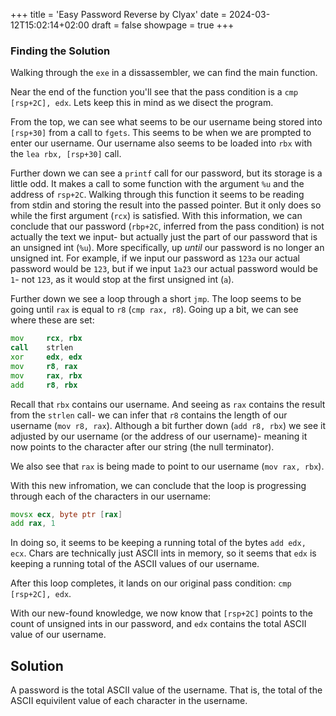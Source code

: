 +++
title = 'Easy Password Reverse by Clyax'
date = 2024-03-12T15:02:14+02:00
draft = false
showpage = true
+++

### Finding the Solution

Walking through the `exe` in a dissassembler, we can find the main function.

Near the end of the function you'll see that the pass condition is a `cmp [rsp+2C], edx`.
Lets keep this in mind as we disect the program.

From the top, we can see what seems to be our username being stored into `[rsp+30]` from a call to `fgets`.
This seems to be when we are prompted to enter our username. Our username also seems to be loaded into `rbx` with the
`lea rbx, [rsp+30]` call.

Further down we can see a `printf` call for our password, but its storage is a little odd.
It makes a call to some function with the argument `%u` and the address of `rsp+2C`.
Walking through this function it seems to be reading from stdin and storing the result into the passed pointer.
But it only does so while the first argument (`rcx`) is satisfied.
With this information, we can conclude that our password (`rbp+2C`, inferred from the pass condition)
is not actually the text we input- but actually just the part of our password that is an unsigned int (`%u`).
More specifically, up *until* our password is no longer an unsigned int. For example, if we input our password as `123a`
our actual password would be `123`, but if we input `1a23` our actual password would be `1`- not `123`, as
it would stop at the first unsigned int (`a`).

Further down we see a loop through a short `jmp`.
The loop seems to be going until `rax` is equal to `r8` (`cmp rax, r8`).
Going up a bit, we can see where these are set:

```asm
mov     rcx, rbx
call    strlen
xor     edx, edx
mov     r8, rax
mov     rax, rbx
add     r8, rbx
```

Recall that `rbx` contains our username. And seeing as `rax` contains the result from the `strlen` call- we can infer
that `r8` contains the length of our username (`mov r8, rax`). Although a bit further down (`add r8, rbx`) we see it
adjusted by our username (or the address of our username)- meaning it now points to the character after our string
(the null terminator).

We also see that `rax` is being made to point to our username (`mov rax, rbx`).

With this new infromation, we can conclude that the loop is progressing through each of the characters in
our username:

```asm
movsx ecx, byte ptr [rax]
add rax, 1
```

In doing so, it seems to be keeping a running total of the bytes `add edx, ecx`. Chars are technically just ASCII
ints in memory, so it seems that `edx` is keeping a running total of the ASCII values of our username.

After this loop completes, it lands on our original pass condition: `cmp [rsp+2C], edx`.

With our new-found knowledge, we now know that `[rsp+2C]` points to the count of unsigned ints in our password,
and `edx` contains the total ASCII value of our username.

## Solution

A password is the total ASCII value of the username. That is, the total of the ASCII equivilent value of each character in the username.

